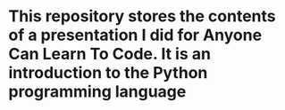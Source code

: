 # This repository stores the contents of a presentation I did for Anyone Can Learn To Code. It is an introduction to the Python programming language
